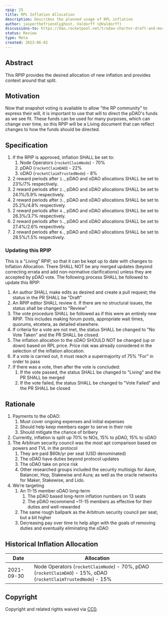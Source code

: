```yaml
---
rpip: 25
title: RPL Inflation Allocation
description: Describes the planned usage of RPL inflation
author: jasperthefriendlyghost, Valdorff (@Valdorff)
discussions-to: https://dao.rocketpool.net/t/odao-charter-draft-and-more/1832
status: Review
type: Meta
created: 2023-06-02
---
```



## Abstract
This RPIP provides the desired allocation of new inflation and provides context around that split.

## Motivation
Now that snapshot voting is available to allow "the RP community" to express their will, it is
important to use that will to direct the pDAO's funds as we see fit. These funds can be used for
many purposes, which can change over time, so this RPIP will be a Living document that can reflect
changes to how the funds should be directed.

## Specification
1. If the RPIP is approved, inflation SHALL be set to:
   1. Node Operators (`rocketClaimNode`) - 70%
   2. pDAO (`rocketClaimDAO`) - 22%
   3. oDAO (`rocketClaimTrustedNode`) - 8%
2. 2 reward periods after `1.`, pDAO and oDAO allocations SHALL be set to 23%/7% respectively. 
3. 2 reward periods after `2.`, pDAO and oDAO allocations SHALL be set to 24.1%/5.9% respectively.
4. 2 reward periods after `3.`, pDAO and oDAO allocations SHALL be set to 25.2%/4.8% respectively.
5. 2 reward periods after `4.`, pDAO and oDAO allocations SHALL be set to 26.3%/3.7% respectively.
6. 2 reward periods after `5.`, pDAO and oDAO allocations SHALL be set to 27.4%/2.6% respectively.
7. 2 reward periods after `6.`, pDAO and oDAO allocations SHALL be set to 28.5%/1.5% respectively.

### Updating this RPIP
This is a "Living" RPIP, so that it can be kept up to date with changes to Inflation Allocation.
There SHALL NOT be any merged updates (beyond correcting errata and add non-normative
clarifications) unless they are accepted by pDAO vote. The following process SHALL be followed to
update this RPIP:

1. An author SHALL make edits as desired and create a pull request; the status in the PR SHALL be
   "Draft"
2. An RPIP editor SHALL review it. If there are no structural issues, the status shall be changed
   to "Review"
3. The vote procedure SHALL be followed as if this were an entirely new RPIP. This includes making
   forum posts, appropriate wait times, quorums, etcetera, as detailed elsewhere.
4. If criteria for a vote are not met, the status SHALL be changed to "No Vote Taken" and the PR
   SHALL be closed.
5. The inflation allocation to the oDAO SHOULD NOT be changed (up or down) based on RPL price. Price
   risk was already considered in the selection of the inflation allocation.
6. If a vote is carried out, it must reach a supermajority of 75% "For" in order to pass
7. If there was a vote, then after the vote is concluded:
   1. If the vote passed, the status SHALL be changed to "Living" and the PR SHALL be merged
   2. If the vote failed, the status SHALL be changed to "Vote Failed" and the PR SHALL be closed

## Rationale
1. Payments to the oDAO:
    1. Must cover ongoing expenses and initial expenses
    2. Should help keep members eager to serve in their role
    3. Should mitigate the chance of bribery
2. Currently, inflation is split up 70% to NOs, 15% to pDAO, 15% to oDAO
3. The Arbitrum security council was the most apt comparison based on powers and TVL in the protocol
    1. They are paid $60k/yr per seat (USD denominated)
    2. The oDAO have duties beyond protocol updates
    3. The oDAO take on price risk
    4. Other researched groups included the security multisigs for Aave, Balancer, Hop, Stakewise
       and Aura; as well as the oracle networks for Maker, Stakewise, and Lido.
4. We’re targeting
    1. An 11-15 member oDAO long-term
       1. The pDAO based long-term inflation numbers on 13 seats
       2. The pDAO recommend ~11-15 members as effective for their duties and well-rewarded 
    2. The same rough ballpark as the Arbitrum security council per seat, but a bit higher
    3. Decreasing pay over time to help align with the goals of removing duties and eventually
     eliminating the oDAO

## Historical Inflation Allocation

| Date         | Allocation                                                                                                      |
|--------------|-----------------------------------------------------------------------------------------------------------------|
| 2021-09-30   | Node Operators (`rocketClaimNode`) - 70%, pDAO (`rocketClaimDAO`) - 15%, oDAO (`rocketClaimTrustedNode`) - 15%  |

## Copyright
Copyright and related rights waived via [CC0](https://creativecommons.org/publicdomain/zero/1.0/).
